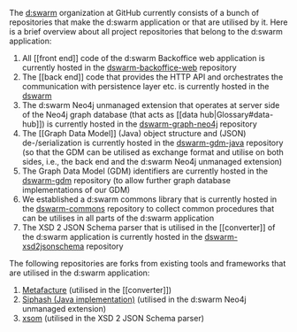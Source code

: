 The [d:swarm](https://github.com/dswarm) organization at GitHub currently consists of a bunch of repositories that make the d:swarm application or that are utilised by it. Here is a brief overview about all project repositories that belong to the d:swarm application:

1. All [[front end]] code of the d:swarm Backoffice web application is currently hosted in the [dswarm-backoffice-web](https://github.com/dswarm/dswarm-backoffice-web) repository
2. The [[back end]] code that provides the HTTP API and orchestrates the communication with persistence layer etc. is currently hosted in the [dswarm](https://github.com/dswarm/dswarm)
3. The d:swarm Neo4j unmanaged extension that operates at server side of the Neo4j graph database (that acts as [[data hub|Glossary#data-hub]]) is currently hosted in the [dswarm-graph-neo4j](https://github.com/dswarm/dswarm-graph-neo4j) repository
4. The [[Graph Data Model]] (Java) object structure and (JSON) de-/serialization is currently hosted in the [dswarm-gdm-java](https://github.com/dswarm/dswarm-gdm-java) repository (so that the GDM can be utilised as exchange format and utilise on both sides, i.e., the back end and the d:swarm Neo4j unmanaged extension)
5. The Graph Data Model (GDM) identifiers are currently hosted in the [dswarm-gdm](https://github.com/dswarm/dswarm-gdm) repository (to allow further graph database implementations of our GDM)
6. We established a d:swarm commons library that is currently hosted in the [dswarm-commons](https://github.com/dswarm/dswarm-commons) repository to collect common procedures that can be utilises in all parts of the d:swarm application
7. The XSD 2 JSON Schema parser that is utilised in the [[converter]] of the d:swarm application is currently hosted in the [dswarm-xsd2jsonschema](https://github.com/dswarm/dswarm-xsd2jsonschema) repository

The following repositories are forks from existing tools and frameworks that are utilised in the d:swarm application:

1. [Metafacture](https://github.com/dswarm/metafacture-core) (utilised in the [[converter]])
2. [Siphash (Java implementation)](https://github.com/dswarm/siphash-java) (utilised in the d:swarm Neo4j unmanaged extension)
3. [xsom](https://github.com/dswarm/xsom) (utilised in the XSD 2 JSON Schema parser)